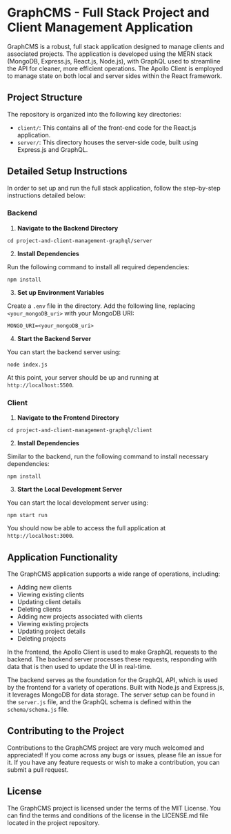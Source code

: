 # GraphCMS - Full Stack Project and Client Management Application

GraphCMS is a robust, full stack application designed to manage clients and associated projects. The application is developed using the MERN stack (MongoDB, Express.js, React.js, Node.js), with GraphQL used to streamline the API for cleaner, more efficient operations. The Apollo Client is employed to manage state on both local and server sides within the React framework.

## Project Structure

The repository is organized into the following key directories:

- `client/`: This contains all of the front-end code for the React.js application.
- `server/`: This directory houses the server-side code, built using Express.js and GraphQL.

## Detailed Setup Instructions

In order to set up and run the full stack application, follow the step-by-step instructions detailed below:

### Backend

1. **Navigate to the Backend Directory**

```
cd project-and-client-management-graphql/server
```

2. **Install Dependencies**

Run the following command to install all required dependencies:

```
npm install
```

3. **Set up Environment Variables**

Create a `.env` file in the  directory. Add the following line, replacing `<your_mongoDB_uri>` with your MongoDB URI:

```
MONGO_URI=<your_mongoDB_uri>
```

4. **Start the Backend Server**

You can start the backend server using:

```
node index.js
```

At this point, your server should be up and running at `http://localhost:5500`.

### Client

1. **Navigate to the Frontend Directory**

```
cd project-and-client-management-graphql/client
```

2. **Install Dependencies**

Similar to the backend, run the following command to install necessary dependencies:

```
npm install
```

3. **Start the Local Development Server**

You can start the local development server using:

```
npm start run
```

You should now be able to access the full application at `http://localhost:3000`.

## Application Functionality

The GraphCMS application supports a wide range of operations, including:

- Adding new clients
- Viewing existing clients
- Updating client details
- Deleting clients
- Adding new projects associated with clients
- Viewing existing projects
- Updating project details
- Deleting projects

In the frontend, the Apollo Client is used to make GraphQL requests to the backend. The backend server processes these requests, responding with data that is then used to update the UI in real-time.

The backend serves as the foundation for the GraphQL API, which is used by the frontend for a variety of operations. Built with Node.js and Express.js, it leverages MongoDB for data storage. The server setup can be found in the `server.js` file, and the GraphQL schema is defined within the `schema/schema.js` file.

## Contributing to the Project

Contributions to the GraphCMS project are very much welcomed and appreciated! If you come across any bugs or issues, please file an issue for it. If you have any feature requests or wish to make a contribution, you can submit a pull request.

## License

The GraphCMS project is licensed under the terms of the MIT License. You can find the terms and conditions of the license in the LICENSE.md file located in the project repository.
